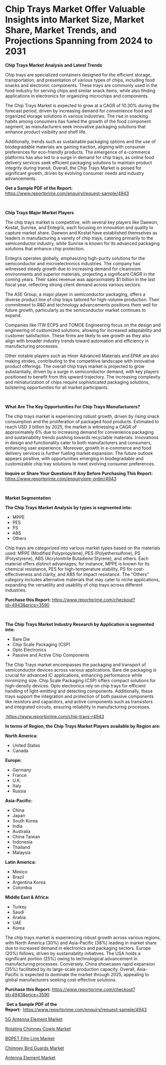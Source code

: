 <p><h1>Chip Trays Market Offer Valuable Insights into Market Size, Market Share, Market Trends, and Projections Spanning from 2024 to 2031</h1></p><p><strong>Chip Trays Market Analysis and Latest Trends</strong></p>
<p><p>Chip trays are specialized containers designed for the efficient storage, transportation, and presentation of various types of chips, including food snacks and electronic components. These trays are commonly used in the food industry for serving chips and similar snack items, while also finding applications in electronics for organizing microchips and components.</p><p>The Chip Trays Market is expected to grow at a CAGR of 10.30% during the forecast period, driven by increasing demand for convenience food and organized storage solutions in various industries. The rise in snacking habits among consumers has fueled the growth of the food component segment, as manufacturers seek innovative packaging solutions that enhance product visibility and shelf life.</p><p>Additionally, trends such as sustainable packaging options and the use of biodegradable materials are gaining traction, aligning with consumer preferences for eco-friendly products. The emergence of e-commerce platforms has also led to a surge in demand for chip trays, as online food delivery services seek efficient packaging solutions to maintain product integrity during transit. Overall, the Chip Trays Market is poised for significant growth, driven by evolving consumer needs and industry advancements.</p></p>
<p><strong>Get a Sample PDF of the Report:&nbsp;</strong> <a href="https://www.reportprime.com/enquiry/request-sample/4943">https://www.reportprime.com/enquiry/request-sample/4943</a></p>
<p>&nbsp;</p>
<p><strong>Chip Trays Major Market Players</strong></p>
<p><p>The chip trays market is competitive, with several key players like Daewon, Kostat, Sunrise, and Entegris, each focusing on innovation and quality to capture market share. Daewon and Kostat have established themselves as leaders in manufacturing a variety of chip trays, catering primarily to the semiconductor industry, while Sunrise is known for its advanced packaging solutions that enhance chip protection.</p><p>Entegris operates globally, emphasizing high-purity solutions for the semiconductor and microelectronics industries. The company has witnessed steady growth due to increasing demand for cleanroom environments and superior materials, projecting a significant CAGR in the coming years. Their sales revenue was approximately $1 billion in the last fiscal year, reflecting strong client demand across various sectors.</p><p>The ASE Group, a major player in semiconductor packaging, offers a diverse product line of chip trays tailored for high-volume production. Their commitment to R&D and technology advancements positions them well for future growth, particularly as the semiconductor market continues to expand. </p><p>Companies like ITW ECPS and TOMOE Engineering focus on the design and engineering of customized solutions, allowing for increased adaptability and customer satisfaction. These firms are likely to see growth as they also align with broader industry trends toward automation and efficiency in manufacturing processes.</p><p>Other notable players such as Hiner Advanced Materials and EPAK are also making strides, contributing to the competitive landscape with innovative product offerings. The overall chip trays market is projected to grow substantially, driven by a surge in semiconductor demand, with key players positioned to benefit from this upward trajectory. The increasing complexity and miniaturization of chips require sophisticated packaging solutions, bolstering opportunities for all market participants.</p></p>
<p>&nbsp;</p>
<p><strong>What Are The Key Opportunities For Chip Trays Manufacturers?</strong></p>
<p><p>The chip trays market is experiencing robust growth, driven by rising snack consumption and the proliferation of packaged food products. Estimated to reach USD 3 billion by 2025, the market is witnessing a CAGR of approximately 6% due to increasing demand for convenience packaging and sustainability trends pushing towards recyclable materials. Innovations in design and functionality cater to both manufacturers and consumers, enhancing user experience. Moreover, growth in e-commerce and food delivery services is further fueling market expansion. The future outlook appears positive, with opportunities emerging in biodegradable and customizable chip tray solutions to meet evolving consumer preferences.</p></p>
<p><strong>Inquire or Share Your Questions If Any Before Purchasing This Report:</strong> <a href="https://www.reportprime.com/enquiry/pre-order/4943">https://www.reportprime.com/enquiry/pre-order/4943</a></p>
<p>&nbsp;</p>
<p><strong>Market Segmentation</strong></p>
<p><strong>The Chip Trays Market Analysis by types is segmented into:</strong></p>
<p><ul><li>MPPE</li><li>PES</li><li>PS</li><li>ABS</li><li>Others</li></ul></p>
<p><p>Chip trays are categorized into various market types based on the materials used: MPPE (Modified Polypropylene), PES (Polyethersulfone), PS (Polystyrene), ABS (Acrylonitrile Butadiene Styrene), and others. Each material offers distinct advantages; for instance, MPPE is known for its chemical resistance, PES for high-temperature stability, PS for cost-effectiveness and clarity, and ABS for impact resistance. The "Others" category includes alternative materials that may cater to niche applications, expanding the versatility and usability of chip trays across different industries.</p></p>
<p><strong>Purchase this Report:&nbsp;</strong><a href="https://www.reportprime.com/checkout?id=4943&price=3590">https://www.reportprime.com/checkout?id=4943&price=3590</a></p>
<p>&nbsp;</p>
<p><strong>The Chip Trays Market Industry Research by Application is segmented into:</strong></p>
<p><ul><li>Bare Die</li><li>Chip Scale Packaging (CSP)</li><li>Opto Electronics</li><li>Passive and Active Chip Components</li></ul></p>
<p><p>The Chip Trays market encompasses the packaging and transport of semiconductor devices across various applications. Bare die packaging is crucial for advanced IC applications, enhancing performance while minimizing size. Chip Scale Packaging (CSP) offers compact solutions for high-density devices. Opto electronics rely on chip trays for efficient handling of light-emitting and detecting components. Additionally, these trays support the integration and protection of both passive components like resistors and capacitors, and active components such as transistors and integrated circuits, ensuring reliability in manufacturing processes.</p></p>
<p><a href="https://www.reportprime.com/chip-trays-r4943">&nbsp;https://www.reportprime.com/chip-trays-r4943</a></p>
<p><strong>In terms of Region, the Chip Trays Market Players available by Region are:</strong></p>
<p>
    <p> <strong> North America: </strong>
        <ul>
            <li>United States</li>
            <li>Canada</li>
        </ul>
        </p> 
    <p> <strong> Europe: </strong>
        <ul>
            <li>Germany</li>
            <li>France</li>
            <li>U.K.</li>
            <li>Italy</li>
            <li>Russia</li>
        </ul>
        </p> 
    <p> <strong> Asia-Pacific: </strong>
        <ul>
            <li>China</li>
            <li>Japan</li>
            <li>South Korea</li>
            <li>India</li>
            <li>Australia</li>
            <li>China Taiwan</li>
            <li>Indonesia</li>
            <li>Thailand</li>
            <li>Malaysia</li>
        </ul>
        </p> 
    <p> <strong> Latin America: </strong>
        <ul>
            <li>Mexico</li>
            <li>Brazil</li>
            <li>Argentina Korea</li>
            <li>Colombia</li>
        </ul>
        </p> 
    <p> <strong> Middle East & Africa: </strong>
        <ul>
            <li>Turkey</li>
            <li>Saudi</li>
            <li>Arabia</li>
            <li>UAE</li>
            <li>Korea</li>
        </ul>
    </p>
    </p>
<p><p>The chip trays market is experiencing robust growth across various regions, with North America (30%) and Asia-Pacific (38%) leading in market share due to increased demand in electronics and packaging sectors. Europe (20%) follows, driven by sustainability initiatives. The USA holds a significant portion (25%) owing to technological advancement in manufacturing processes. Conversely, China showcases rapid expansion (35%) facilitated by its large-scale production capacity. Overall, Asia-Pacific is expected to dominate the market through 2025, appealing to global manufacturers seeking cost-effective solutions.</p></p>
<p><strong>Purchase this Report: </strong><a href="https://www.reportprime.com/checkout?id=4943&price=3590">https://www.reportprime.com/checkout?id=4943&price=3590</a></p>
<p>&nbsp;<strong>Get a Sample PDF of the Report:&nbsp;&nbsp;</strong><a href="https://www.reportprime.com/enquiry/request-sample/4943">https://www.reportprime.com/enquiry/request-sample/4943</a></p>
<p><strong></strong></p>
<p><p><a href="https://github.com/SanjidaKhan901/Market-Research-Report-List-1/blob/main/5g-antenna-element-market.md">5G Antenna Element Market</a></p><p><a href="https://www.linkedin.com/pulse/rotating-chimney-cowls-market-evolution-global-trends-regional-axblc?trackingId=XJWBd9m1QDCSF2sp2%2FWSpg%3D%3D">Rotating Chimney Cowls Market</a></p><p><a href="https://issuu.com/reportprime-2/docs/bopet-film-line-market-size-2030.pp_d2778214b5334d">BOPET Film Line Market</a></p><p><a href="https://www.linkedin.com/pulse/global-perspectives-chimney-bird-guards-market-trends-arovc?trackingId=IAPOu6WtQCadaLtQ9uLXtA%3D%3D">Chimney Bird Guards Market</a></p><p><a href="https://github.com/olyy49keyt/Market-Research-Report-List-1/blob/main/antenna-element-market.md">Antenna Element Market</a></p></p>
